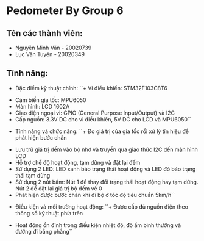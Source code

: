 # Pedometer By Group 6
## Tên các thành viên:
- Nguyễn Minh Văn - 20020739
- Lục Văn Tuyên - 20020349
## Tính năng:
- Đặc điểm kỹ thuật chính:
``+ Vi điều khiển: STM32F103C8T6
+ Cảm biến gia tốc: MPU6050
+ Màn hình: LCD 1602A
+ Giao diện ngoại vi: GPIO (General Purpose Input/Output) và I2C
+ Cấp nguồn: 3.3V DC cho vi điều khiển, 5V DC cho LCD và MPU6050``

- Tính năng và chức năng:
``+ Đo giá trị của gia tốc rồi xử lý tín hiệu để phát hiện bước chân
+ Lưu trữ giá trị đếm vào bộ nhớ và truyền qua giao thức I2C đến màn hình LCD
+ Hỗ trợ chế độ hoạt động, tạm dừng và đặt lại đếm
+ Sử dụng 2 LED: LED xanh báo trạng thái hoạt động và LED đỏ báo trạng thái
tạm dừng
+ Sử dụng 2 nút bấm: Nút 1 để thay đổi trạng thái hoạt động hay tạm dừng. Nút 2
để đặt lại giá trị bộ đếm về 0
+ Phát hiện được bước chân khi đi bộ ở tốc độ tiêu chuẩn 5km/h``

- Điều kiện và môi trường hoạt động:
``+ Được cấp đủ nguồn điện theo thông số kỹ thuật phía trên
+ Hoạt động ổn định trong điều kiện nhiệt độ, độ ẩm bình thường và đường đi
bằng phẳng``